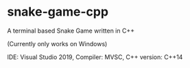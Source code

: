 # snake-game-cpp
A terminal based Snake Game written in C++

(Currently only works on Windows)

IDE: Visual Studio 2019,
Compiler: MVSC, 
C++ version: C++14
